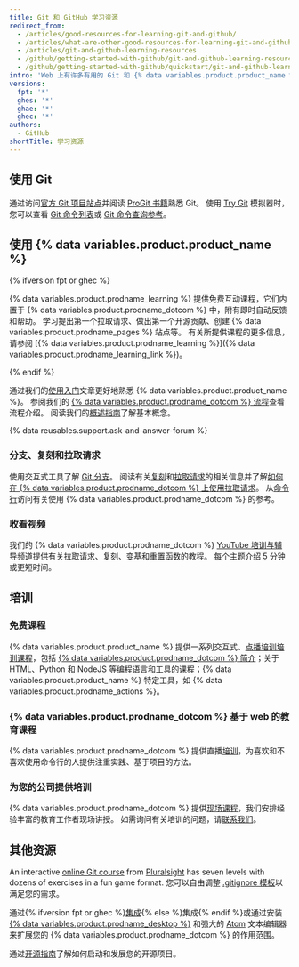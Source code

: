 ```yaml
---
title: Git 和 GitHub 学习资源
redirect_from:
  - /articles/good-resources-for-learning-git-and-github/
  - /articles/what-are-other-good-resources-for-learning-git-and-github/
  - /articles/git-and-github-learning-resources
  - /github/getting-started-with-github/git-and-github-learning-resources
  - /github/getting-started-with-github/quickstart/git-and-github-learning-resources
intro: 'Web 上有许多有用的 Git 和 {% data variables.product.product_name %} 资源。 这是我们精选的简短列表！'
versions:
  fpt: '*'
  ghes: '*'
  ghae: '*'
  ghec: '*'
authors:
  - GitHub
shortTitle: 学习资源
---
```


## 使用 Git

通过访问[官方 Git 项目站点](https://git-scm.com)并阅读 [ProGit 书籍](http://git-scm.com/book)熟悉 Git。 使用 [Try Git](https://try.github.com) 模拟器时，您可以查看 [Git 命令列表](https://git-scm.com/docs)或 [Git 命令查询参考](http://gitref.org)。

## 使用 {% data variables.product.product_name %}

{% ifversion fpt or ghec %}

{% data variables.product.prodname_learning %} 提供免费互动课程，它们内置于 {% data variables.product.prodname_dotcom %} 中，附有即时自动反馈和帮助。 学习提出第一个拉取请求、做出第一个开源贡献、创建 {% data variables.product.prodname_pages %} 站点等。 有关所提供课程的更多信息，请参阅 [{% data variables.product.prodname_learning %}]({% data variables.product.prodname_learning_link %})。

{% endif %}

通过我们的[使用入门](/categories/getting-started-with-github/)文章更好地熟悉 {% data variables.product.product_name %}。 参阅我们的 [{% data variables.product.prodname_dotcom %} 流程](https://guides.github.com/introduction/flow)查看流程介绍。 阅读我们的[概述指南](https://guides.github.com)了解基本概念。

{% data reusables.support.ask-and-answer-forum %}

### 分支、复刻和拉取请求

使用交互式工具了解 [Git 分支](http://learngitbranching.js.org/)。 阅读有关[复刻](/pull-requests/collaborating-with-pull-requests/working-with-forks/about-forks)和[拉取请求](/articles/using-pull-requests)的相关信息并了解[如何在 {% data variables.product.prodname_dotcom %} 上使用拉取请求](https://github.com/blog/1124-how-we-use-pull-requests-to-build-github)。 从[命令行](https://cli.github.com/)访问有关使用 {% data variables.product.prodname_dotcom %} 的参考。

### 收看视频

我们的 {% data variables.product.prodname_dotcom %} [YouTube 培训与辅导频道](https://youtube.com/githubguides)提供有关[拉取请求](https://www.youtube.com/watch?v=d5wpJ5VimSU&list=PLg7s6cbtAD15G8lNyoaYDuKZSKyJrgwB-&index=19)、[复刻](https://www.youtube.com/watch?v=5oJHRbqEofs)、[变基](https://www.youtube.com/watch?v=SxzjZtJwOgo&list=PLg7s6cbtAD15G8lNyoaYDuKZSKyJrgwB-&index=22)和[重置](https://www.youtube.com/watch?v=BKPjPMVB81g)函数的教程。 每个主题介绍 5 分钟或更短时间。

## 培训

### 免费课程

{% data variables.product.product_name %} 提供一系列交互式、[点播培训培训课程](https://lab.github.com/)，包括 [{% data variables.product.prodname_dotcom %} 简介](https://lab.github.com/githubtraining/introduction-to-github)；关于 HTML、Python 和 NodeJS 等编程语言和工具的课程；{% data variables.product.product_name %} 特定工具，如 {% data variables.product.prodname_actions %}。

### {% data variables.product.prodname_dotcom %} 基于 web 的教育课程

{% data variables.product.prodname_dotcom %} 提供直播[培训](https://services.github.com/#upcoming-events)，为喜欢和不喜欢使用命令行的人提供注重实践、基于项目的方法。

### 为您的公司提供培训

{% data variables.product.prodname_dotcom %} 提供[现场课程](https://services.github.com/#offerings)，我们安排经验丰富的教育工作者现场讲授。 如需询问有关培训的问题，请[联系我们](https://services.github.com/#contact)。

## 其他资源

An interactive [online Git course](https://www.pluralsight.com/courses/code-school-git-real) from [Pluralsight](https://www.pluralsight.com/codeschool) has seven levels with dozens of exercises in a fun game format. 您可以自由调整 [.gitignore 模板](https://github.com/github/gitignore)以满足您的需求。

通过{% ifversion fpt or ghec %}[集成](/articles/about-integrations){% else %}集成{% endif %}或通过安装 [{% data variables.product.prodname_desktop %}](https://desktop.github.com) 和强大的 [Atom](https://atom.io) 文本编辑器来扩展您的 {% data variables.product.prodname_dotcom %} 的作用范围。

通过[开源指南](https://opensource.guide/)了解如何启动和发展您的开源项目。
